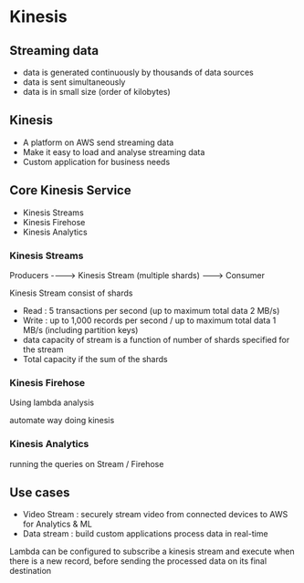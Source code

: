 # Kinesis

## Streaming data 
- data is generated continuously by thousands of data sources
- data is sent simultaneously
- data is in small size (order of kilobytes)

## Kinesis
- A platform on AWS send streaming data 
- Make it easy to load and analyse streaming data
- Custom application for business needs

## Core Kinesis Service
* Kinesis Streams
* Kinesis Firehose
* Kinesis Analytics

### Kinesis Streams

Producers ----> Kinesis Stream (multiple shards) ---> Consumer

Kinesis Stream consist of shards
* Read : 5 transactions per second (up to maximum total data 2 MB/s)
* Write : up to 1,000 records per second / up to maximum total data 1 MB/s (including partition keys)
* data capacity of stream is a function of number of shards specified for the stream
* Total capacity if the sum of the shards

### Kinesis Firehose 
Using lambda analysis

automate way doing kinesis

### Kinesis Analytics
running the queries on Stream / Firehose

## Use cases
- Video Stream : securely stream video from connected devices to AWS for Analytics & ML
- Data stream : build custom applications process data in real-time

Lambda can be configured to subscribe a kinesis stream and execute when there is a new record, before sending the processed data on its final destination


